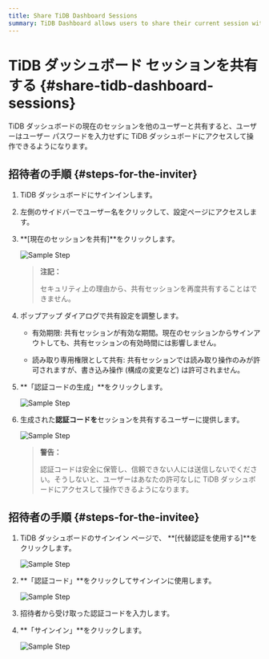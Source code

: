 ```yaml
---
title: Share TiDB Dashboard Sessions
summary: TiDB Dashboard allows users to share their current session with others, eliminating the need for a user password. The inviter can generate an authorization code with specific sharing settings and provide it to the invitee. The invitee can then use the authorization code to sign in without a password.
---
```


# TiDB ダッシュボード セッションを共有する {#share-tidb-dashboard-sessions}

TiDB ダッシュボードの現在のセッションを他のユーザーと共有すると、ユーザーはユーザー パスワードを入力せずに TiDB ダッシュボードにアクセスして操作できるようになります。

## 招待者の手順 {#steps-for-the-inviter}

1.  TiDB ダッシュボードにサインインします。

2.  左側のサイドバーでユーザー名をクリックして、設定ページにアクセスします。

3.  **[現在のセッションを共有]**をクリックします。

    ![Sample Step](https://download.pingcap.com/images/docs/dashboard/dashboard-session-share-settings-1-v650.png)

    > **注記：**
    >
    > セキュリティ上の理由から、共有セッションを再度共有することはできません。

4.  ポップアップ ダイアログで共有設定を調整します。

    -   有効期限: 共有セッションが有効な期間。現在のセッションからサインアウトしても、共有セッションの有効時間には影響しません。

    -   読み取り専用権限として共有: 共有セッションでは読み取り操作のみが許可されますが、書き込み操作 (構成の変更など) は許可されません。

5.  **「認証コードの生成」**をクリックします。

    ![Sample Step](https://download.pingcap.com/images/docs/dashboard/dashboard-session-share-settings-2-v650.png)

6.  生成された**認証コードを**セッションを共有するユーザーに提供します。

    ![Sample Step](https://download.pingcap.com/images/docs/dashboard/dashboard-session-share-settings-3-v650.png)

    > **警告：**
    >
    > 認証コードは安全に保管し、信頼できない人には送信しないでください。そうしないと、ユーザーはあなたの許可なしに TiDB ダッシュボードにアクセスして操作できるようになります。

## 招待者の手順 {#steps-for-the-invitee}

1.  TiDB ダッシュボードのサインイン ページで、 **[代替認証を使用する]**をクリックします。

    ![Sample Step](https://download.pingcap.com/images/docs/dashboard/dashboard-session-share-signin-1-v650.png)

2.  **「認証コード」**をクリックしてサインインに使用します。

    ![Sample Step](https://download.pingcap.com/images/docs/dashboard/dashboard-session-share-signin-2-v650.png)

3.  招待者から受け取った認証コードを入力します。

4.  **「サインイン」**をクリックします。

    ![Sample Step](https://download.pingcap.com/images/docs/dashboard/dashboard-session-share-signin-3-v650.png)
